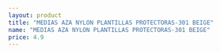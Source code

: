 ```yaml
---
layout: product
title: "MEDIAS AZA NYLON PLANTILLAS PROTECTORAS-301 BEIGE"
name: "MEDIAS AZA NYLON PLANTILLAS PROTECTORAS-301 BEIGE"
price: 4.9
---
```

